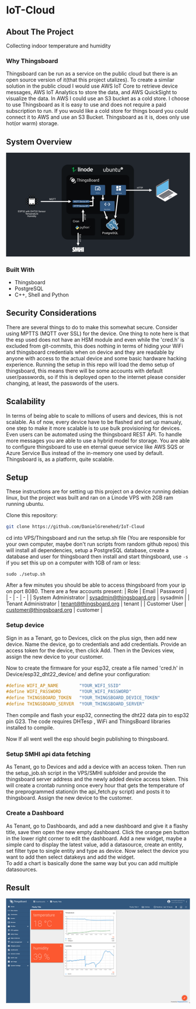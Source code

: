 # IoT-Cloud


## About The Project
Collecting indoor temperature and humidity

### Why Thingsboard
Thingsboard can be run as a service on the public cloud but there is an open source version of it(that this project utalizes). To create a similar solution in the public cloud I would use
AWS IoT Core to retrieve device messages, AWS IoT Analytics to store the data, and AWS QuickSight to visualize the data. In AWS I could use an S3 bucket as a cold store. I choose to use Thingsboard as it is easy to use and does not require a paid subscription to run. If you would like a cold store for things board you could connect it to AWS and use an S3 Bucket. Thingsboard as it is, does only use hot(or warm) storage.

## System Overview
[![architecture image](https://github.com/DanielGrenehed/IoT-Cloud/blob/main/res/architecture.png)]()
### Built With
* Thingsboard
* PostgreSQL
* C++, Shell and Python

## Security Considerations
There are several things to do to make this somewhat secure. Consider using MPTTS (MQTT over SSL) for the device. One thing to note here is that the esp used does not have an HSM module and even while the 'cred.h' is excluded from git-commits, this does nothing in terms of hiding your WiFi and thingsboard credentials when on device and they are readable by anyone with access to the actual device and some basic hardware hacking experience.
Running the setup in this repo will load the demo setup of thingsboard, this means there will be some accounts with default user/passwords, so if this is deployed open to the internet please consider changing, at least, the passwords of the users.

## Scalability
In terms of being able to scale to millions of users and devices, this is not scalable. As of now, every device have to be flashed and set up manualy, one step to make it more scalable is to use bulk provisioning for devices. Even users can be automated using the thingsboard REST API. To handle more messages you are able to use a hybrid model for storage. You are able to configure thingsboard to use en eternal queue service like AWS SQS or Azure Service Bus instead of the in-memory one used by default. 
Thingsboard is, as a platform, quite scalable. 

## Setup
These instructions are for setting up this project on a device running debian linux, but the project was built and ran on a Linode VPS with 2GB ram running ubuntu.      

Clone this repository:
```bash
git clone https://github.com/DanielGrenehed/IoT-Cloud
```
cd into VPS/Thingsboard and run the setup.sh file (You are responsible for your own computer, maybe don't run scripts from random github repos) this will install all dependencies, setup a PostgreSQL database, create a database and user for thingsboard then install and start thingsboard, use ```-s``` if you set this up on a computer with 1GB of ram or less:
```
sudo ./setup.sh
```

After a few minutes you should be able to access thingsboard from your ip on port 8080.
There are a few accounts present:
| Role | Email | Password |
| - | - | - |
| System Administrator | sysadmin@thingsboard.org | sysadmin |
| Tenant Administrator | tenant@thingsboard.org | tenant |
| Customer User | customer@thingsboard.org | customer |

### Setup device
Sign in as a Tenant, go to Devices, click on the plus sign, then add new device. Name the device, go to credentials and add credentials. Provide an access token for the device, then click Add. Then in the Devices view, assign the new device to your customer.

Now to create the firmware for your esp32, create a file named 'cred.h' in Device/esp32_dht22_device/ and define your configuration: 
```C
#define WIFI_AP_NAME        "YOUR_WIFI_SSID"
#define WIFI_PASSWORD       "YOUR_WIFI_PASSWORD"
#define THINGSBOARD_TOKEN   "YOUR_THINGSBOARD_DEVICE_TOKEN"
#define THINGSBOARD_SERVER  "YOUR_THINGSBOARD_SERVER"
```
Then compile and flash your esp32, connecting the dht22 data pin to esp32 pin G23. The code requires DHTesp , WiFi and ThingsBoard libraries installed to compile.   
   
Now If all went well the esp should begin publishing to thingsboard.

### Setup SMHI api data fetching
As Tenant, go to Devices and add a device with an access token. Then run the setup_job.sh script in the VPS/SMHI subfolder and provide the thingsboard server address and the newly added device access token. This will create a crontab running once every hour that gets the temperature of the preprogrammed station(in the api_fetch.py script) and posts it to thingsboard. Assign the new device to the customer.

### Create a Dashboard
As Tenant, go to Dashboards, and add a new dashboard and give it a flashy title, save then open the new empty dashboard. Click the orange pen button in the lower right corner to edit the dashboard. Add a new widget, maybe a simple card to display the latest value, add a datasource, create an entity, set filter type to single entity and type as device. Now select the device you want to add then select datakeys and add the widget.   
To add a chart is basically done the same way but you can add multiple datasources.

## Result
[![architecture image](https://github.com/DanielGrenehed/IoT-Cloud/blob/main/res/thingsboard.png)]()